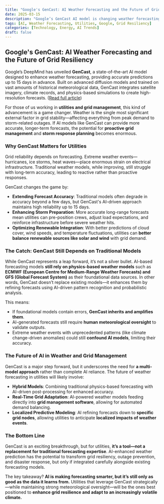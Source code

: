```yaml
---
title: "Google's GenCast: AI Weather Forecasting and the Future of Grid Resiliency"
date: 2025-03-15 
description: "Google’s GenCast AI model is changing weather forecasting—but how reliable is it for utilities and grid resiliency? A deep dive into its promise and limitations." 
tags: [AI, Weather Forecasting, Utilities, Google, Grid Resiliency] 
categories: [Technology, Energy, AI Trends] 
draft: false
---
```


## Google's GenCast: AI Weather Forecasting and the Future of Grid Resiliency

Google’s DeepMind has unveiled **GenCast**, a state-of-the-art AI model designed to enhance weather forecasting, providing accurate predictions up to 15 days in advance. Built on advanced diffusion models and trained on vast amounts of historical meteorological data, GenCast integrates satellite imagery, climate records, and physics-based simulations to create high-resolution forecasts. ([Read full article](https://nypost.com/2024/12/09/science/googles-ai-can-accurately-predict-weather-forecasts-15-days-out/?utm_source=chatgpt.com))

For those of us working in **utilities and grid management**, this kind of advancement is a game changer. Weather is the single most significant external factor in grid stability—affecting everything from peak demand to storm-related outages. If AI models like GenCast can provide more accurate, longer-term forecasts, the potential for **proactive grid management** and **storm response planning** becomes enormous.

### Why GenCast Matters for Utilities

Grid reliability depends on forecasting. Extreme weather events—hurricanes, ice storms, heat waves—place enormous strain on electrical infrastructure. Traditional weather models, while improving, still struggle with long-term accuracy, leading to reactive rather than proactive responses.

GenCast changes the game by:

- **Extending Forecast Accuracy**: Traditional models often degrade in accuracy beyond a few days, but GenCast's AI-driven approach maintains high reliability up to 15 days.
- **Enhancing Storm Preparation**: More accurate long-range forecasts mean utilities can pre-position crews, adjust load expectations, and reinforce infrastructure before severe weather hits.
- **Optimizing Renewable Integration**: With better predictions of cloud cover, wind speeds, and temperature fluctuations, utilities can **better balance renewable sources like solar and wind** with grid demand.

### The Catch: GenCast Still Depends on Traditional Models

While GenCast represents a leap forward, it’s not a silver bullet. AI-based forecasting models **still rely on physics-based weather models** such as **ECMWF (European Centre for Medium-Range Weather Forecasts) and GFS (Global Forecast System)** as their foundational data sources. In other words, GenCast doesn’t replace existing models—it enhances them by refining forecasts using AI-driven pattern recognition and probabilistic analysis.

This means:

- If foundational models contain errors, **GenCast inherits and amplifies them**.
- AI-generated forecasts still require **human meteorological oversight** to validate outputs.
- Extreme weather events with unprecedented patterns (like climate change-driven anomalies) could still **confound AI models**, limiting their accuracy.

### The Future of AI in Weather and Grid Management

GenCast is a major step forward, but it underscores the need for **a multi-model approach** rather than complete AI reliance. The future of weather forecasting in utilities will likely involve:

- **Hybrid Models**: Combining traditional physics-based forecasting with AI-driven post-processing for enhanced accuracy.
- **Real-Time Grid Adaptation**: AI-powered weather models feeding directly into **grid management software**, allowing for automated demand balancing.
- **Localized Predictive Modeling**: AI refining forecasts down to **specific grid nodes**, allowing utilities to anticipate **localized impacts of weather events**.

### The Bottom Line

GenCast is an exciting breakthrough, but for utilities, **it’s a tool—not a replacement for traditional forecasting expertise**. AI-enhanced weather prediction has the potential to transform grid resiliency, outage prevention, and disaster response, but only if integrated carefully alongside existing forecasting models.

The key takeaway? **AI is making forecasting smarter, but it’s still only as good as the data it learns from.** Utilities that leverage GenCast strategically—while maintaining strong meteorological oversight—will be the ones best positioned to **enhance grid resilience and adapt to an increasingly volatile climate.**
